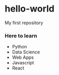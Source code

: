 # hello-world
My first repository

### Here to learn

- Python
- Data Science
- Web Apps
- Javascript
- React
